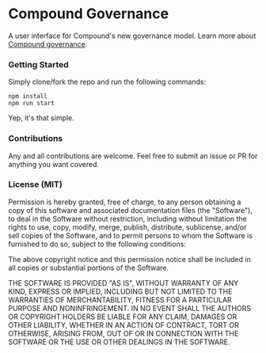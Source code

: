 # Compound Governance

A user interface for Compound's new governance model. Learn more about [Compound governance](https://medium.com/compound-finance/compound-governance-5531f524cf68).

### Getting Started

Simply clone/fork the repo and run the following commands:

```
npm install
npm run start
```

Yep, it's that simple.

### Contributions

Any and all contributions are welcome. Feel free to submit an issue or PR for anything you want covered.

### License (MIT)

Permission is hereby granted, free of charge, to any person obtaining a copy of this software and associated documentation files (the "Software"), to deal in the Software without restriction, including without limitation the rights to use, copy, modify, merge, publish, distribute, sublicense, and/or sell copies of the Software, and to permit persons to whom the Software is furnished to do so, subject to the following conditions:

The above copyright notice and this permission notice shall be included in all copies or substantial portions of the Software.

THE SOFTWARE IS PROVIDED "AS IS", WITHOUT WARRANTY OF ANY KIND, EXPRESS OR IMPLIED, INCLUDING BUT NOT LIMITED TO THE WARRANTIES OF MERCHANTABILITY, FITNESS FOR A PARTICULAR PURPOSE AND NONINFRINGEMENT. IN NO EVENT SHALL THE AUTHORS OR COPYRIGHT HOLDERS BE LIABLE FOR ANY CLAIM, DAMAGES OR OTHER LIABILITY, WHETHER IN AN ACTION OF CONTRACT, TORT OR OTHERWISE, ARISING FROM, OUT OF OR IN CONNECTION WITH THE SOFTWARE OR THE USE OR OTHER DEALINGS IN THE SOFTWARE.